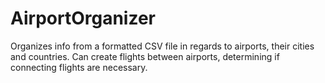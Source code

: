 # AirportOrganizer
Organizes info from a formatted CSV file in regards to airports, their cities and countries. Can create flights between airports, determining if connecting flights are necessary.
